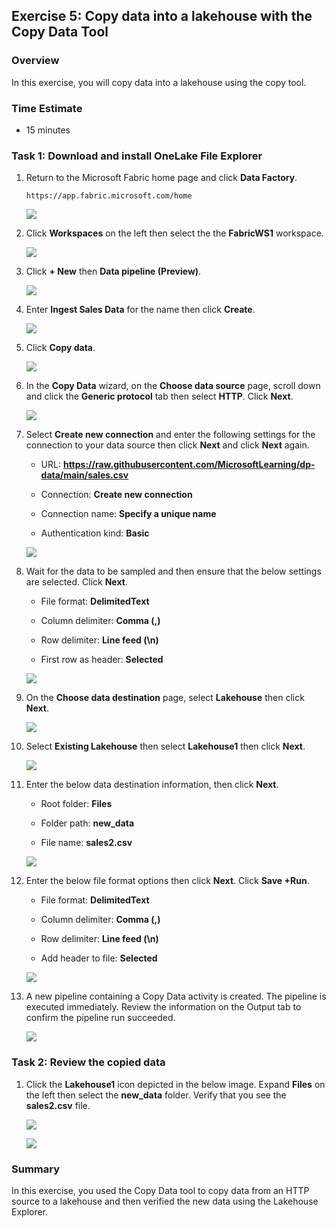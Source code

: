 ## Exercise 5: Copy data into a lakehouse with the Copy Data Tool

### Overview

In this exercise, you will copy data into a lakehouse using the copy tool.

### Time Estimate

- 15 minutes

### Task 1: Download and install OneLake File Explorer

1. Return to the Microsoft Fabric home page and click **Data Factory**.

    ```
    https://app.fabric.microsoft.com/home
    ```

    ![](Exercise5Images/media/Lab6_Image1.png)

2. Click **Workspaces** on the left then select the the **FabricWS1** workspace.

    ![](Exercise5Images/media/Lab6_Image2.png)

3. Click **+ New** then **Data pipeline (Preview)**. 

    ![](Exercise5Images/media/Lab6_Image3.png)

4. Enter **Ingest Sales Data** for the name then click **Create**. 
    
    ![](Exercise5Images/media/Lab6_Image4.png)

5. Click **Copy data**.
    
    ![](Exercise5Images/media/Lab6_Image5.png)

6. In the **Copy Data** wizard, on the **Choose data source** page, scroll down and click the **Generic protocol** tab then select **HTTP**. Click **Next**. 

    ![](Exercise5Images/media/Lab6_Image6.png)

7. Select **Create new connection** and enter the following settings for the connection to your data source then click **Next** and click **Next** again.

    - URL: **https://raw.githubusercontent.com/MicrosoftLearning/dp-data/main/sales.csv**

    - Connection: **Create new connection**

    - Connection name: **Specify a unique name**

    - Authentication kind: **Basic**

    ![](Exercise5Images/media/Lab6_Image7.png)

8. Wait for the data to be sampled and then ensure that the below settings are selected. Click **Next**. 

    - File format: **DelimitedText**

    - Column delimiter: **Comma (,)**

    - Row delimiter: **Line feed (\n)**

    - First row as header: **Selected**

    ![](Exercise5Images/media/Lab6_Image9.png)

9. On the **Choose data destination** page, select **Lakehouse** then click **Next**.

    ![](Exercise5Images/media/SelectLakehouse.png)

10. Select **Existing Lakehouse** then select **Lakehouse1** then click **Next**. 

    ![](Exercise5Images/media/Lab6_Image10.png)

11. Enter the below data destination information, then click **Next**.

    - Root folder: **Files**

    - Folder path: **new_data**

    - File name: **sales2.csv**

    ![](Exercise5Images/media/Lab6_Image11.png)

12. Enter the below file format options then click **Next**. Click **Save +Run**. 

    - File format: **DelimitedText**

    - Column delimiter: **Comma (,)**

    - Row delimiter: **Line feed (\n)**

    - Add header to file: **Selected**

    ![](Exercise5Images/media/Lab6_Image12.png)

13. A new pipeline containing a Copy Data activity is created. The pipeline is executed immediately. Review the information on the Output tab to confirm the pipeline run succeeded. 

    ![](Exercise5Images/media/Lab6_Image13.png)


### Task 2: Review the copied data

1. Click the **Lakehouse1** icon depicted in the below image. Expand **Files** on the left then select the **new_data** folder. Verify that you see the **sales2.csv** file.   

    ![](Exercise5Images/media/Lab6_Image14.png)

    ![](Exercise5Images/media/Lab6_Image15.png)


### Summary

In this exercise, you used the Copy Data tool to copy data from an HTTP source to a lakehouse and then verified the new data using the Lakehouse Explorer. 